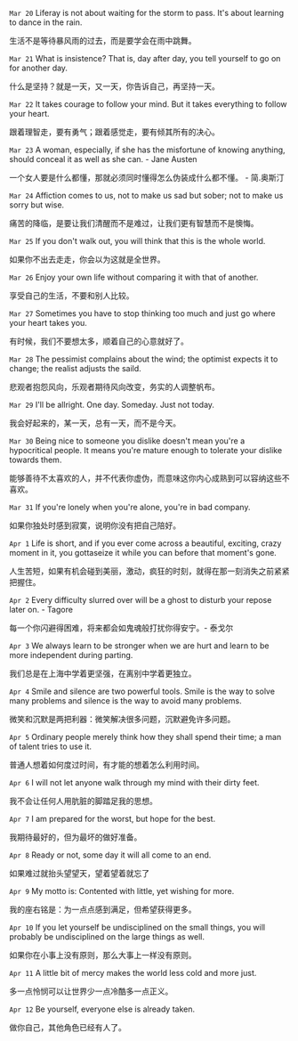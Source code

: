 `Mar 20` Liferay is not about waiting for the storm to pass. It's about learning to dance in the rain.

 生活不是等待暴风雨的过去，而是要学会在雨中跳舞。

`Mar 21` What is insistence? That is, day after day, you tell yourself to go on for another day.

什么是坚持？就是一天，又一天，你告诉自己，再坚持一天。

`Mar 22` It takes courage to follow your mind. But it takes everything to follow your heart.

跟着理智走，要有勇气；跟着感觉走，要有倾其所有的决心。

`Mar 23` A woman, especially, if she has the misfortune of knowing anything, should conceal it as well as she can. - Jane Austen

一个女人要是什么都懂，那就必须同时懂得怎么伪装成什么都不懂。 - 简.奥斯汀

`Mar 24` Affiction comes to us, not to make us sad but sober; not to make us sorry but wise.

痛苦的降临，是要让我们清醒而不是难过，让我们更有智慧而不是懊悔。

`Mar 25` If you don't walk out, you will think that this is the whole world.

如果你不出去走走，你会以为这就是全世界。

`Mar 26` Enjoy your own life without comparing it with that of another.

享受自己的生活，不要和别人比较。

`Mar 27` Sometimes you have to stop thinking too much and just go where your heart takes you.

有时候，我们不要想太多，顺着自己的心意就好了。

`Mar 28` The pessimist complains about the wind; the optimist expects it to change; the realist adjusts the saild.

悲观者抱怨风向，乐观者期待风向改变，务实的人调整帆布。

`Mar 29` I'll be allright. One day. Someday. Just not today.

我会好起来的，某一天，总有一天，而不是今天。

`Mar 30` Being nice to someone you dislike doesn't mean you're a hypocritical people. It means you're mature enough to tolerate your dislike towards them.

能够善待不太喜欢的人，并不代表你虚伪，而意味这你内心成熟到可以容纳这些不喜欢。

`Mar 31` If you're lonely when you're alone, you're in bad company.

如果你独处时感到寂寞，说明你没有把自己陪好。


`Apr 1` Life is short, and if you ever come across a beautiful, exciting, crazy moment in it, you gottaseize it while you can before that moment's gone.

人生苦短，如果有机会碰到美丽，激动，疯狂的时刻，就得在那一刻消失之前紧紧把握住。

`Apr 2` Every difficulty slurred over will be a ghost to disturb your repose later on. - Tagore

每一个你闪避得困难，将来都会如鬼魂般打扰你得安宁。- 泰戈尔

`Apr 3` We always learn to be stronger when we are hurt and learn to be more independent during parting.

我们总是在上海中学着更坚强，在离别中学着更独立。

`Apr 4` Smile and silence are two powerful tools. Smile is the way to solve many problems and silence is the way to avoid many problems.

微笑和沉默是两把利器：微笑解决很多问题，沉默避免许多问题。

`Apr 5` Ordinary people merely think how they shall spend their time; a man of talent tries to use it.

普通人想着如何度过时间，有才能的想着怎么利用时间。

`Apr 6` I will not let anyone walk through my mind with their dirty feet.

我不会让任何人用肮脏的脚踏足我的思想。

`Apr 7` I am prepared for the worst, but hope for the best.

我期待最好的，但为最坏的做好准备。

`Apr 8` Ready or not, some day it will all come to an end.

如果难过就抬头望望天，望着望着就忘了

`Apr 9` My motto is: Contented with little, yet wishing for more.

我的座右铭是：为一点点感到满足，但希望获得更多。

`Apr 10` If you let yourself be undisciplined on the small things, you will probably be undisciplined on the large things as well.

如果你在小事上没有原则，那么大事上一样没有原则。

`Apr 11` A little bit of mercy makes the world less cold and more just.

多一点怜悯可以让世界少一点冷酷多一点正义。

`Apr 12` Be yourself, everyone else is already taken.

做你自己，其他角色已经有人了。
